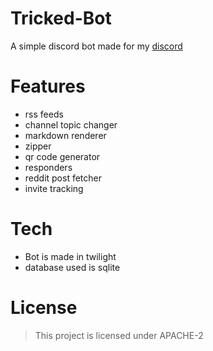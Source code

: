 # Tricked-Bot 

A simple discord bot made for my [discord](https://discord.gg/mY8zTARu4g)

# Features

* rss feeds
* channel topic changer
* markdown renderer
* zipper
* qr code generator
* responders
* reddit post fetcher
* invite tracking

# Tech

* Bot is made in twilight
* database used is sqlite

# License

> This project is licensed under APACHE-2